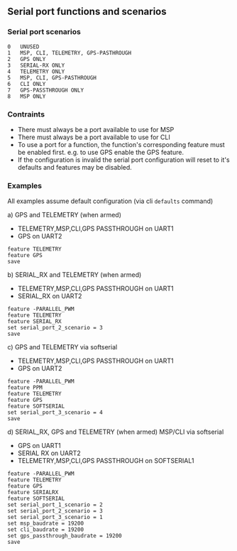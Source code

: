 
## Serial port functions and scenarios

### Serial port scenarios

```
0   UNUSED
1   MSP, CLI, TELEMETRY, GPS-PASTHROUGH
2   GPS ONLY
3   SERIAL-RX ONLY
4   TELEMETRY ONLY
5   MSP, CLI, GPS-PASTHROUGH
6   CLI ONLY
7   GPS-PASSTHROUGH ONLY
8   MSP ONLY
```

### Contraints

* There must always be a port available to use for MSP
* There must always be a port available to use for CLI
* To use a port for a function, the function's corresponding feature must be enabled first.
e.g. to use GPS enable the GPS feature.
* If the configuration is invalid the serial port configuration will reset to it's defaults and features may be disabled.

### Examples

All examples assume default configuration (via cli `defaults` command)

a) GPS and TELEMETRY (when armed)

- TELEMETRY,MSP,CLI,GPS PASSTHROUGH on UART1
- GPS on UART2

```
feature TELEMETRY
feature GPS
save
```

b) SERIAL_RX and TELEMETRY (when armed)

- TELEMETRY,MSP,CLI,GPS PASSTHROUGH on UART1
- SERIAL_RX on UART2

```
feature -PARALLEL_PWM
feature TELEMETRY
feature SERIAL_RX
set serial_port_2_scenario = 3
save
```

c) GPS and TELEMETRY via softserial

- TELEMETRY,MSP,CLI,GPS PASSTHROUGH on UART1
- GPS on UART2

```
feature -PARALLEL_PWM
feature PPM
feature TELEMETRY
feature GPS
feature SOFTSERIAL
set serial_port_3_scenario = 4
save
```
d) SERIAL_RX, GPS and TELEMETRY (when armed) MSP/CLI via softserial

- GPS on UART1
- SERIAL RX on UART2
- TELEMETRY,MSP,CLI,GPS PASSTHROUGH on SOFTSERIAL1

```
feature -PARALLEL_PWM
feature TELEMETRY
feature GPS
feature SERIALRX
feature SOFTSERIAL
set serial_port_1_scenario = 2
set serial_port_2_scenario = 3
set serial_port_3_scenario = 1
set msp_baudrate = 19200
set cli_baudrate = 19200
set gps_passthrough_baudrate = 19200
save
```
